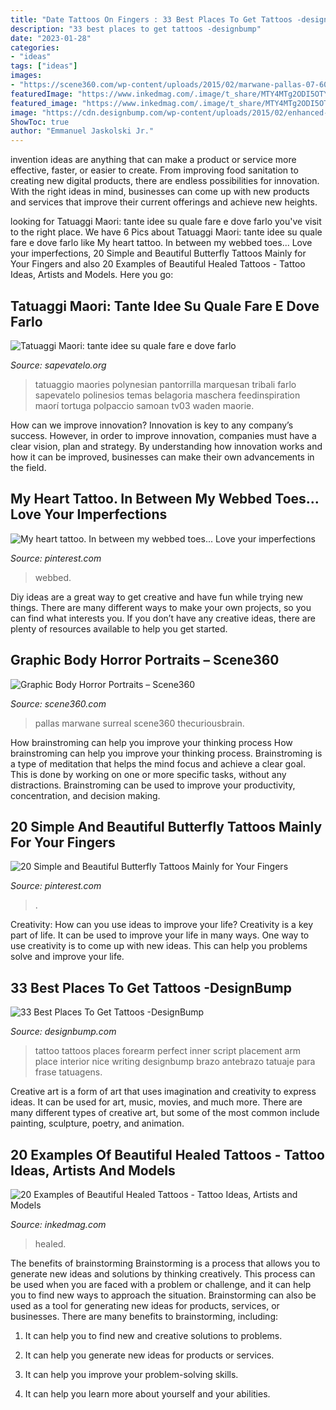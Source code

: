 ```yaml
---
title: "Date Tattoos On Fingers : 33 Best Places To Get Tattoos -designbump"
description: "33 best places to get tattoos -designbump"
date: "2023-01-28"
categories:
- "ideas"
tags: ["ideas"]
images:
- "https://scene360.com/wp-content/uploads/2015/02/marwane-pallas-07-600x900.jpg"
featuredImage: "https://www.inkedmag.com/.image/t_share/MTY4MTg2ODI5OTY1Njk4NDMy/healed-tattoos-fb.jpg"
featured_image: "https://www.inkedmag.com/.image/t_share/MTY4MTg2ODI5OTY1Njk4NDMy/healed-tattoos-fb.jpg"
image: "https://cdn.designbump.com/wp-content/uploads/2015/02/enhanced-31699-1393617349-10.jpg"
ShowToc: true
author: "Emmanuel Jaskolski Jr."
---
```



invention ideas are anything that can make a product or service more effective, faster, or easier to create. From improving food sanitation to creating new digital products, there are endless possibilities for innovation. With the right ideas in mind, businesses can come up with new products and services that improve their current offerings and achieve new heights.

	

		
looking for Tatuaggi Maori: tante idee su quale fare e dove farlo you've visit to the right place. We have 6 Pics about Tatuaggi Maori: tante idee su quale fare e dove farlo like My heart tattoo. In between my webbed toes... Love your imperfections, 20 Simple and Beautiful Butterfly Tattoos Mainly for Your Fingers and also 20 Examples of Beautiful Healed Tattoos - Tattoo Ideas, Artists and Models. Here you go:
		
    
## Tatuaggi Maori: Tante Idee Su Quale Fare E Dove Farlo

<img loading=lazy src="http://www.sapevatelo.org/wp-content/uploads/2018/04/tatuaggi-maori-8-720x1120-658x1024.jpg" onerror="this.onerror=null;this.src='https://tse4.mm.bing.net/th?id=OIP.jbnh0XbQVRTxHHEy6pLIlAHaLh&amp;pid=15.1';" alt="Tatuaggi Maori: tante idee su quale fare e dove farlo">

_Source: sapevatelo.org_

>tatuaggio maories polynesian pantorrilla marquesan tribali farlo sapevatelo polinesios temas belagoria maschera feedinspiration maorí tortuga polpaccio samoan tv03 waden maorie. 

	

How can we improve innovation?
Innovation is key to any company’s success. However, in order to improve innovation, companies must have a clear vision, plan and strategy. By understanding how innovation works and how it can be improved, businesses can make their own advancements in the field.

    
## My Heart Tattoo. In Between My Webbed Toes... Love Your Imperfections

<img loading=lazy src="https://s-media-cache-ak0.pinimg.com/736x/0f/58/14/0f5814ba93b16c8f5af24ea61f9a609c.jpg" onerror="this.onerror=null;this.src='https://tse2.mm.bing.net/th?id=OIP.lNo8RSUHtdogAX2owUlOLwHaJ6&amp;pid=15.1';" alt="My heart tattoo. In between my webbed toes... Love your imperfections">

_Source: pinterest.com_

>webbed. 

	

Diy ideas are a great way to get creative and have fun while trying new things. There are many different ways to make your own projects, so you can find what interests you. If you don’t have any creative ideas, there are plenty of resources available to help you get started.

    
## Graphic Body Horror Portraits – Scene360

<img loading=lazy src="https://scene360.com/wp-content/uploads/2015/02/marwane-pallas-07-600x900.jpg" onerror="this.onerror=null;this.src='https://tse2.mm.bing.net/th?id=OIP.k8xBncxjlKzOWkBc8_FnRwHaLH&amp;pid=15.1';" alt="Graphic Body Horror Portraits – Scene360">

_Source: scene360.com_

>pallas marwane surreal scene360 thecuriousbrain. 

	

How brainstroming can help you improve your thinking process
How brainstroming can help you improve your thinking process. Brainstroming is a type of meditation that helps the mind focus and achieve a clear goal. This is done by working on one or more specific tasks, without any distractions. Brainstroming can be used to improve your productivity, concentration, and decision making.

    
## 20 Simple And Beautiful Butterfly Tattoos Mainly For Your Fingers

<img loading=lazy src="https://i.pinimg.com/736x/53/be/6f/53be6f3fcf452a04ef81fc5a16b713e7.jpg" onerror="this.onerror=null;this.src='https://tse2.mm.bing.net/th?id=OIP.kihdA8IxJgazjTKGkS4VYwHaLH&amp;pid=15.1';" alt="20 Simple and Beautiful Butterfly Tattoos Mainly for Your Fingers">

_Source: pinterest.com_

>. 

	

Creativity: How can you use ideas to improve your life?
Creativity is a key part of life. It can be used to improve your life in many ways. One way to use creativity is to come up with new ideas. This can help you problems solve and improve your life.

    
## 33 Best Places To Get Tattoos -DesignBump

<img loading=lazy src="https://cdn.designbump.com/wp-content/uploads/2015/02/enhanced-31699-1393617349-10.jpg" onerror="this.onerror=null;this.src='https://tse2.mm.bing.net/th?id=OIP.gV-EwI1YwDTwAyRp66t08wAAAA&amp;pid=15.1';" alt="33 Best Places To Get Tattoos -DesignBump">

_Source: designbump.com_

>tattoo tattoos places forearm perfect inner script placement arm place interior nice writing designbump brazo antebrazo tatuaje para frase tatuagens. 

	

Creative art is a form of art that uses imagination and creativity to express ideas. It can be used for art, music, movies, and much more. There are many different types of creative art, but some of the most common include painting, sculpture, poetry, and animation.

    
## 20 Examples Of Beautiful Healed Tattoos - Tattoo Ideas, Artists And Models

<img loading=lazy src="https://www.inkedmag.com/.image/t_share/MTY4MTg2ODI5OTY1Njk4NDMy/healed-tattoos-fb.jpg" onerror="this.onerror=null;this.src='https://tse2.mm.bing.net/th?id=OIP.ZbU65a4lU0k1mGl9EnJFkAHaD4&amp;pid=15.1';" alt="20 Examples of Beautiful Healed Tattoos - Tattoo Ideas, Artists and Models">

_Source: inkedmag.com_

>healed. 

	

The benefits of brainstorming
Brainstorming is a process that allows you to generate new ideas and solutions by thinking creatively. This process can be used when you are faced with a problem or challenge, and it can help you to find new ways to approach the situation. Brainstorming can also be used as a tool for generating new ideas for products, services, or businesses.
There are many benefits to brainstorming, including:

1. It can help you to find new and creative solutions to problems.

2. It can help you generate new ideas for products or services.

3. It can help you improve your problem-solving skills.

4. It can help you learn more about yourself and your abilities.

